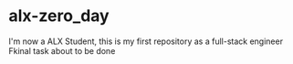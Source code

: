 # alx-zero_day
I'm now a ALX Student, this is my first repository as a full-stack engineer
Fkinal task about to be done

